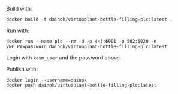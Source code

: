 Build with:

```
docker build -t dainok/virtuaplant-bottle-filling-plc:latest .
```

Run with:

```
docker run --name plc --rm -d -p 443:6901 -p 502:5020 -e VNC_PW=password dainok/virtuaplant-bottle-filling-plc:latest
```

Login with `kasm_user` and the password above.

Publish with:

```
docker login --username=dainok
docker push dainok/virtuaplant-bottle-filling-plc:latest
```
